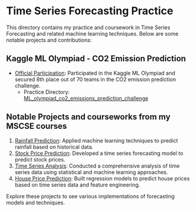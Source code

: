 # Time Series Forecasting Practice

This directory contains my practice and coursework in Time Series Forecasting and related machine learning techniques. Below are some notable projects and contributions:

## Kaggle ML Olympiad - CO2 Emission Prediction
- [Official Participation](https://www.kaggle.com/emrulkais/competitions): Participated in the Kaggle ML Olympiad and secured 8th place out of 70 teams in the CO2 emission prediction challenge.
  - Practice Directory: [ML_olympiad_co2_emissions_prediction_challenge](https://github.com/emrulk1/AI-ML-Data-Science-Practice/tree/main/Time_Series_Forecasting/ML_olympiad_co2_emissions_prediction_challenge)

## Notable Projects and courseworks from my MSCSE courses
1. [Rainfall Prediction](https://github.com/emrulk1/AI-ML-Data-Science-Practice/tree/main/MSCSE_Coursework/Data_Mining/Rainfall_Predict): Applied machine learning techniques to predict rainfall based on historical data.
2. [Stock Price Prediction](https://github.com/emrulk1/AI-ML-Data-Science-Practice/blob/main/MSCSE_Coursework/Financial_Informatics/StockPricePrediction.ipynb): Developed a time series forecasting model to predict stock prices.
3. [Time Series Analysis](https://github.com/emrulk1/AI-ML-Data-Science-Practice/blob/main/MSCSE_Coursework/Financial_Informatics/Time_Series_Analysis.ipynb): Conducted a comprehensive analysis of time series data using statistical and machine learning approaches.
4. [House Price Prediction](https://github.com/emrulk1/AI-ML-Data-Science-Practice/blob/main/MSCSE_Coursework/Financial_Informatics/house_price_prediction.ipynb): Built regression models to predict house prices based on time series data and feature engineering.

Explore these projects to see various implementations of forecasting models and techniques.
